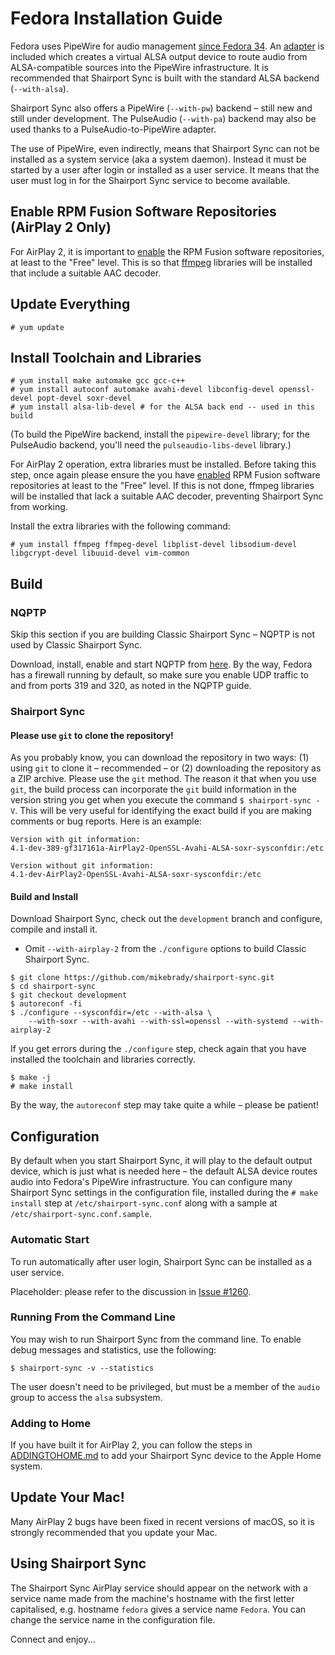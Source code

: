 # Fedora Installation Guide

Fedora uses PipeWire for audio management [since Fedora 34](https://fedoramagazine.org/pipewire-the-new-audio-and-video-daemon-in-fedora-linux-34/). An [adapter](https://wiki.archlinux.org/title/PipeWire#ALSA_clients) is included which creates a virtual ALSA output device to route audio from ALSA-compatible sources into the PipeWire infrastructure. It is recommended that Shairport Sync is built with the standard ALSA backend (`--with-alsa`).

Shairport Sync also offers a PipeWire (`--with-pw`) backend – still new and still under development. The PulseAudio (`--with-pa`) backend may also be used thanks to a PulseAudio-to-PipeWire adapter.

The use of PipeWire, even indirectly, means that Shairport Sync can not be installed as a system service (aka a system daemon). Instead it must be started by a user after login or installed as a user service. It means that the user must log in for the Shairport Sync service to become available.

## Enable RPM Fusion Software Repositories (AirPlay 2 Only)
For AirPlay 2, it is important to [enable](https://docs.fedoraproject.org/en-US/quick-docs/setup_rpmfusion) the RPM Fusion software repositories, at least to the "Free" level. This is so that [ffmpeg](https://ffmpeg.org) libraries will be installed that include a suitable AAC decoder.

## Update Everything
```
# yum update
```
## Install Toolchain and Libraries

```
# yum install make automake gcc gcc-c++
# yum install autoconf automake avahi-devel libconfig-devel openssl-devel popt-devel soxr-devel
# yum install alsa-lib-devel # for the ALSA back end -- used in this build
```
(To build the PipeWire backend, install the `pipewire-devel` library; for the PulseAudio backend, you'll need the `pulseaudio-libs-devel` library.)

For AirPlay 2 operation, extra libraries must be installed. Before taking this step, once again please ensure the you have [enabled](https://docs.fedoraproject.org/en-US/quick-docs/setup_rpmfusion) RPM Fusion software repositories at least to the "Free" level. If this is not done, ffmpeg libraries will be installed that lack a suitable AAC decoder, preventing Shairport Sync from working.

Install the extra libraries with the following command:
```
# yum install ffmpeg ffmpeg-devel libplist-devel libsodium-devel libgcrypt-devel libuuid-devel vim-common
```

## Build
### NQPTP
Skip this section if you are building Classic Shairport Sync – NQPTP is not used by Classic Shairport Sync.

Download, install, enable and start NQPTP from [here](https://github.com/mikebrady/nqptp). By the way, Fedora has a firewall running by default, so make sure you enable UDP traffic to and from ports 319 and 320, as noted in the NQPTP guide.

### Shairport Sync

#### Please use `git` to clone the repository!
As you probably know, you can download the repository in two ways: (1) using `git` to clone it  – recommended – or (2) downloading the repository as a ZIP archive. Please use the `git` method. The reason it that when you use `git`, the build process can incorporate the `git` build information in the version string you get when you execute the command `$ shairport-sync -V`. This will be very useful for identifying the exact build if you are making comments or bug reports. Here is an example:
```
Version with git information:
4.1-dev-389-gf317161a-AirPlay2-OpenSSL-Avahi-ALSA-soxr-sysconfdir:/etc

Version without git information:
4.1-dev-AirPlay2-OpenSSL-Avahi-ALSA-soxr-sysconfdir:/etc
```

#### Build and Install
Download Shairport Sync, check out the `development` branch and configure, compile and install it.

* Omit `--with-airplay-2` from the `./configure` options to build Classic Shairport Sync.

```
$ git clone https://github.com/mikebrady/shairport-sync.git
$ cd shairport-sync
$ git checkout development
$ autoreconf -fi
$ ./configure --sysconfdir=/etc --with-alsa \
    --with-soxr --with-avahi --with-ssl=openssl --with-systemd --with-airplay-2
```
If you get errors during the `./configure` step, check again that you have installed the toolchain and libraries correctly.
```
$ make -j
# make install
```
By the way, the `autoreconf` step may take quite a while – please be patient!

## Configuration
By default when you start Shairport Sync, it will play to the default output device, which is just what is needed here – the default ALSA device routes audio into Fedora's PipeWire infrastructure. You can configure many Shairport Sync settings in the configuration file, installed during the `# make install` step at `/etc/shairport-sync.conf` along with a sample at `/etc/shairport-sync.conf.sample`.

### Automatic Start

To run automatically after user login, Shairport Sync can be installed as a user service.

Placeholder: please refer to the discussion in [Issue #1260](https://github.com/mikebrady/shairport-sync/issues/1260).

### Running From the Command Line

You may wish to run Shairport Sync from the command line. To enable debug messages and statistics, use the following:

```
$ shairport-sync -v --statistics
```
The user doesn't need to be privileged, but must be a member of the `audio` group to access the `alsa` subsystem.

### Adding to Home

If you have built it for AirPlay 2, you can follow the steps in [ADDINGTOHOME.md](https://github.com/mikebrady/shairport-sync/blob/development/ADDINGTOHOME.md) to add your Shairport Sync device to the Apple Home system.

## Update Your Mac!

Many AirPlay 2 bugs have been fixed in recent versions of macOS, so it is strongly recommended that you update your Mac.

## Using Shairport Sync

The Shairport Sync AirPlay service should appear on the network with a service name made from the machine's hostname with the first letter capitalised, e.g. hostname `fedora` gives a service name `Fedora`. You can change the service name in the configuration file.

Connect and enjoy...
